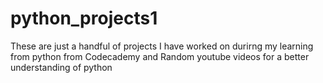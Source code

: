 # python_projects1

These are just a handful of projects I have worked on durirng my learning from python from Codecademy and Random youtube videos for a better understanding of python
